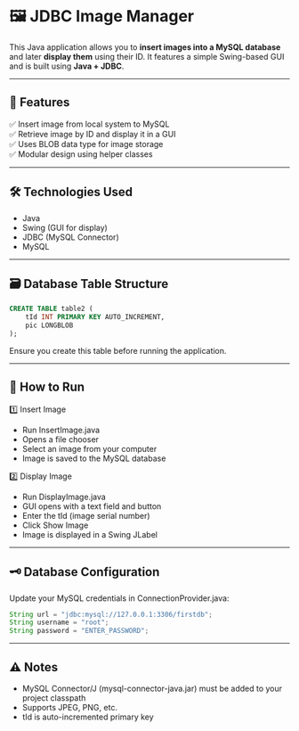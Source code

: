 # 🖼️ JDBC Image Manager

This Java application allows you to **insert images into a MySQL database** and later **display them** using their ID. It features a simple Swing-based GUI and is built using **Java + JDBC**.

---

## 🧠 Features

✅ Insert image from local system to MySQL  
✅ Retrieve image by ID and display it in a GUI  
✅ Uses BLOB data type for image storage  
✅ Modular design using helper classes  

---

## 🛠️ Technologies Used

- Java
- Swing (GUI for display)
- JDBC (MySQL Connector)
- MySQL

---

## 🗃️ Database Table Structure

```sql
CREATE TABLE table2 (
    tId INT PRIMARY KEY AUTO_INCREMENT,
    pic LONGBLOB
);
```
Ensure you create this table before running the application.

---

## 🚀 How to Run

1️⃣ Insert Image
- Run InsertImage.java
- Opens a file chooser
- Select an image from your computer
- Image is saved to the MySQL database

2️⃣ Display Image
- Run DisplayImage.java
- GUI opens with a text field and button
- Enter the tId (image serial number)
- Click Show Image
- Image is displayed in a Swing JLabel

---

## 🗝️ Database Configuration

Update your MySQL credentials in ConnectionProvider.java:
```Java
String url = "jdbc:mysql://127.0.0.1:3306/firstdb";
String username = "root";
String password = "ENTER_PASSWORD";
```
---

## ⚠️ Notes

- MySQL Connector/J (mysql-connector-java.jar) must be added to your project classpath
- Supports JPEG, PNG, etc.
- tId is auto-incremented primary key

